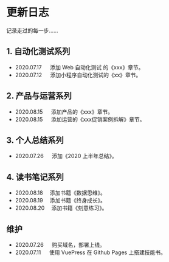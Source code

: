 # 更新日志

记录走过的每一步……

## 1. 自动化测试系列

* 2020.07.17 &emsp; 添加 Web 自动化测试 的《xxx》章节。
* 2020.07.12 &emsp; 添加小程序自动化测试的《xx》章节。

## 2. 产品与运营系列

* 2020.08.15 &emsp; 添加产品的《xxx》章节。
* 2020.08.15 &emsp; 添加运营的《xxx促销案例拆解》章节。

## 3. 个人总结系列

* 2020.07.26 &emsp; 添加《2020 上半年总结》。

## 4. 读书笔记系列

* 2020.08.18 &emsp;添加书籍《数据思维》。
* 2020.08.19 &emsp;添加书籍《终身成长》。
* 2020.08.20 &emsp;添加书籍《刻意练习》。

## 维护

* 2020.07.26 &emsp; 购买域名，部署上线。
* 2020.07.11 &emsp; 使用 VuePress 在 Github Pages 上搭建技能书。
